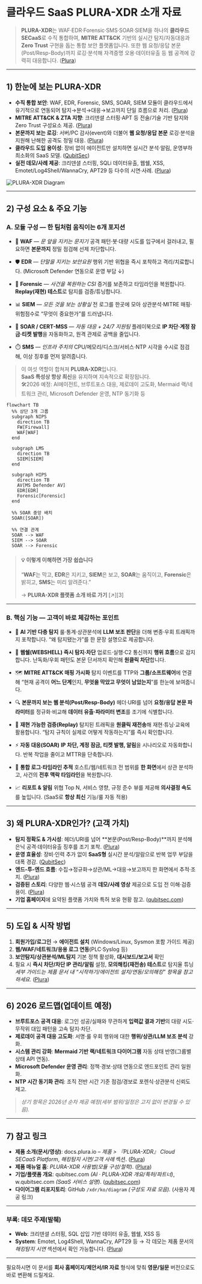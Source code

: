 # 클라우드 SaaS **PLURA-XDR** 소개 자료

> **PLURA-XDR**는 WAF·EDR·Forensic·SMS·SOAR·SIEM을 하나의 **클라우드 SECaaS**로 수직 통합하여, **MITRE ATT\&CK** 기반의 실시간 탐지/자동대응과 **Zero Trust** 구현을 돕는 통합 보안 플랫폼입니다. 또한 웹 요청/응답 본문(Post/Resp-Body)까지 로깅·분석해 자격증명 오용·데이터유출 등 웹 공격에 강력히 대응합니다. ([Plura][1])

---

## 1) 한눈에 보는 PLURA-XDR

* **수직 통합 보안**: WAF, EDR, Forensic, SMS, SOAR, SIEM 모듈이 클라우드에서 유기적으로 연동되어 탐지→분석→대응→보고까지 단일 흐름으로 처리. ([Plura][1])
* **MITRE ATT\&CK & ZTA 지향**: 크리덴셜 스터핑·APT 등 전술/기술 기반 탐지와 Zero Trust 구성요소 제공. ([Plura][1])
* **본문까지 보는 로깅**: 서버/PC 감사(event)와 더불어 **웹 요청/응답 본문** 로깅·분석을 지원해 난해한 공격도 정밀 대응. ([Plura][1])
* **클라우드 도입 용이성**: 장비 없이 에이전트만 설치하면 실시간 분석·알림, 운영부하 최소화의 SaaS 모델. ([QubitSec][2])
* **실전 데모/사례 제공**: 크리덴셜 스터핑, SQLi 데이터유출, 웹쉘, XSS, Emotet/Log4Shell/WannaCry, APT29 등 다수의 시연·사례. ([Plura][1])

![PLURA-XDR Diagram](https://xwaf.io/res/images/feature-1.png)

---

## 2) 구성 요소 & 주요 기능

### A. 모듈 구성 — 한 팀처럼 움직이는 6개 포지션

* 🧱 **WAF** — *문 앞을 지키는 문지기*
  공격 패턴·봇·대량 시도를 입구에서 걸러내고, 필요하면 **본문까지** 정밀 점검해 선제 차단합니다.

* 🛡️ **EDR** — *단말을 지키는 보안요원*
  행위 기반 위협을 즉시 포착하고 격리/치료합니다. (Microsoft Defender 연동으로 운영 부담 ↓)

* 🔎 **Forensic** — *사건을 복원하는 CSI*
  증거를 보존하고 타임라인을 복원합니다. **Replay(재현) 테스트**로 탐지를 검증/튜닝합니다.

* 📊 **SIEM** — *모든 것을 보는 상황실*
  전 로그를 한곳에 모아 상관분석·MITRE 매핑·위험점수로 “무엇이 중요한가”를 드러냅니다.

* 🤖 **SOAR / CERT-MSS** — *자동 대응 + 24/7 지원팀*
  플레이북으로 **IP 차단·계정 잠금·티켓 발행**을 자동화하고, 원격 관제로 공백을 줄입니다.

* ⏱️ **SMS** — *인프라 주치의*
  CPU/메모리/디스크/서비스·NTP 시각을 수시로 점검해, 이상 징후를 먼저 알려줍니다.

> 이 여섯 역할이 합쳐져 **PLURA-XDR**입니다.  
> **SaaS 특성상 항상 최신**을 유지하며 지속적으로 확장됩니다.  
> 🛠️2026 예정: AI에이전트, 브루트포스 대응, 제로데이 고도화, Mermaid 랙/네트워크 관리, Microsoft Defender 운영, NTP 동기화 등

```mermaid
flowchart TB
  %% 상단 3개 그룹
  subgraph NIPS
    direction TB
    FW[Firewall]
    WAF[WAF]
  end

  subgraph LMS
    direction TB
    SIEM[SIEM]
  end

  subgraph HIPS
    direction TB
    AV[MS Defender AV]
    EDR[EDR]
    Forensic[Forensic]
  end

  %% SOAR 중앙 배치
  SOAR([SOAR])

  %% 연결 관계
  SOAR --> WAF
  SIEM --> SOAR
  SOAR --> Forensic
```

> #### 💡 이렇게 이해하면 가장 쉽습니다
>
> “**WAF**는 막고, **EDR**은 지키고, **SIEM**은 보고, **SOAR**는 움직이고, **Forensic**은 밝히고, **SMS**는 미리 알려준다.”
>
> → **PLURA-XDR 플랫폼 소개 바로 가기** \[↗️]\[3]

---

### B. 핵심 기능 — 고객이 바로 체감하는 포인트

* 🤖 **AI 기반 다층 탐지**
  룰·통계·상관분석에 **LLM 보조 판단**을 더해 변종·우회 트래픽까지 포착합니다. “왜 탐지됐는가”를 한 문장 설명으로 제공합니다.

* 🐚 **웹쉘(WEBSHELL) 즉시 탐지·차단**
  업로드·실행·C2 통신까지 **행위 흐름**으로 감지합니다. 난독화/우회 패턴도 본문 단서까지 확인해 **원클릭 차단**합니다.

* 🗺️ **MITRE ATT\&CK 매핑 가시화**
  탐지 이벤트를 TTP와 **그룹/소프트웨어**에 연결해 “현재 공격이 **어느 단계**인지, **무엇을 막았고 무엇이 남았는지**”를 한눈에 보여줍니다.

* 🔍 **본문까지 보는 웹 분석(Post/Resp-Body)**
  헤더·URI를 넘어 **요청/응답 본문 파라미터**를 정규화·비교해 **데이터 유출·파라미터 변조**를 조기에 식별합니다.

* 🎯 **재현 가능한 검증(Replay)**
  탐지된 트래픽을 **원클릭 재전송**해 재현·튜닝·교육에 활용합니다. “탐지 규칙이 실제로 어떻게 작동하는지”를 즉시 확인합니다.

* ⚡ **자동 대응(SOAR)**
  **IP 차단, 계정 잠금, 티켓 발행, 알림**을 시나리오로 자동화합니다. 반복 작업을 줄이고 MTTR을 단축합니다.

* 🧭 **통합 로그·타임라인 추적**
  호스트/웹/네트워크 전 범위를 **한 화면**에서 상관 분석하고, 사건의 **전후 맥락 타임라인**을 복원합니다.

* 📈 **리포트 & 알림**
  위협 Top N, 서비스 영향, 규정 준수 뷰를 제공해 **의사결정 속도**를 높입니다. (SaaS로 **항상 최신** 기능/룰 자동 적용)

---

## 3) 왜 PLURA-XDR인가? (고객 가치)

* **탐지 정확도 & 가시성**: 헤더/URI를 넘어 \*\*본문(Post/Resp-Body)\*\*까지 분석해 은닉 공격·데이터유출 징후를 조기 포착. ([Plura][1])
* **운영 효율성**: 장비·인력 추가 없이 **SaaS형** 실시간 분석/알람으로 반복 업무 부담을 대폭 경감. ([QubitSec][2])
* **엔드-투-엔드 흐름**: 수집→정규화→상관/ML→대응→보고까지 한 화면에서 추적·조치. ([Plura][3])
* **검증된 스토리**: 다양한 웹·시스템 공격 **데모/사례 영상** 제공으로 도입 전 이해·검증 용이. ([Plura][1])
* **기업 홈페이지**에 요약된 플랫폼 가치와 특허 보유 현황 참고. ([qubitsec.com][4])

---

## 5) 도입 & 시작 방법

1. **회원가입/로그인** → **에이전트 설치** (Windows/Linux, Sysmon 포함 가이드 제공)
2. **웹/WAF/네트워크/응용 로그 연동**(PLC·Syslog 등)
3. **보안탐지/상관분석/ML탐지** 기본 정책 활성화, **대시보드/보고서** 확인
4. 필요 시 **즉시 차단/차단 IP 관리/알림** 설정, **모의해킹(재전송) 테스트**로 탐지율 튜닝
   *세부 가이드는 제품 문서 내 “시작하기/에이전트 설치/연동/모의해킹” 항목을 참고하세요.* ([Plura][1])

---

## 6) 2026 로드맵(업데이트 예정)

* **브루트포스 공격 대응**: 로그인 성공/실패와 무관하게 **입력값 결과 기반**의 대량 시도·무작위 대입 패턴을 고속 탐지·차단.
* **제로데이 공격 대응 고도화**: 서명·룰 우회 행위에 대한 **행위/상관/LLM 보조 분석** 강화.
* **시스템 관리 강화**: **Mermaid 기반 랙/네트워크 다이어그램** 자동 상태 반영(그룹별 상태 API 연동).
* **Microsoft Defender 운영 관리**: 정책·경보·상태 연동으로 엔드포인트 관리 일원화.
* **NTP 시간 동기화 관리**: 조직 전반 시간 기준 점검/경보로 포렌식·상관분석 신뢰도 제고.

> *상기 항목은 2026년 순차 제공 예정(세부 범위/일정은 고지 없이 변경될 수 있음).*

---

## 7) 참고 링크

* **제품 소개(문서/영상)**: docs.plura.io – *제품 > 『PLURA-XDR』 Cloud SECaaS Platform*, *해킹탐지 시연/고객 사례* 섹션. ([Plura][1])
* **제품 매뉴얼 홈**: *PLURA-XDR 사용법(모듈 구성/철학)*. ([Plura][3])
* **기업/플랫폼 개요**: qubitsec.com *(AI · PLURA-XDR 개요/특허/파트너)*, w\.qubitsec.com *(SaaS 서비스 설명)*. ([qubitsec.com][4])
* **다이어그램 리포지토리**: GitHub `/xdr/ko/diagram` *(구성도 자료 모음).* (사용자 제공 링크)

---

### 부록: 데모 주제(발췌)

* **Web**: 크리덴셜 스터핑, SQL 삽입 기반 데이터 유출, 웹쉘, XSS 등
* **System**: Emotet, Log4Shell, WannaCry, APT29 등
  → 각 데모는 제품 문서의 *해킹탐지 시연* 섹션에서 확인 가능합니다. ([Plura][1])

---

필요하시면 이 문서를 **회사 홈페이지/제안서/IR 자료** 형식에 맞춰 **영문/일문** 버전으로도 바로 변환해 드릴게요.

[1]: https://docs.plura.io/ko/video/company/product "제품 | Korean"
[2]: https://w.qubitsec.com/en/service.html?utm_source=chatgpt.com "SERVICE"
[3]: https://docs.plura.io/ko "PLURA-XDR 제품 소개"
[4]: https://www.qubitsec.com/?utm_source=chatgpt.com "PLURA-XDR Cloud SaaS Cybersecurity Platform"
